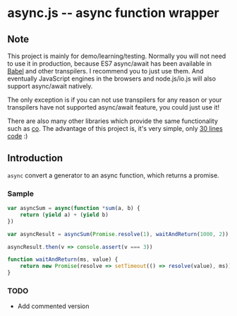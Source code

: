 # async.js -- async function wrapper


## Note

This project is mainly for demo/learning/testing. Normally you will not
need to use it in production, because ES7 async/await has been available
in [Babel](http://babeljs.io/) and other transpilers. I recommend you to
just use them. And eventually JavaScript engines in the browsers and
node.js/io.js will also support async/await natively.

The only exception is if you can not use transpilers for any reason or
your transpilers have not supported async/await feature, you could just
use it!

There are also many other libraries which provide the same functionality
such as [co](https://github.com/tj/co). The advantage of this project is,
it's very simple, only [30 lines code](https://github.com/hax/async.js/blob/master/src/index.js) :)


## Introduction

`async` convert a generator to an async function, which returns a promise.

### Sample

```js
var asyncSum = async(function *sum(a, b) {
	return (yield a) + (yield b)
})

var asyncResult = asyncSum(Promise.resolve(1), waitAndReturn(1000, 2))

asyncResult.then(v => console.assert(v === 3))

function waitAndReturn(ms, value) {
	return new Promise(resolve => setTimeout(() => resolve(value), ms))
}
```

### TODO

  - Add commented version
